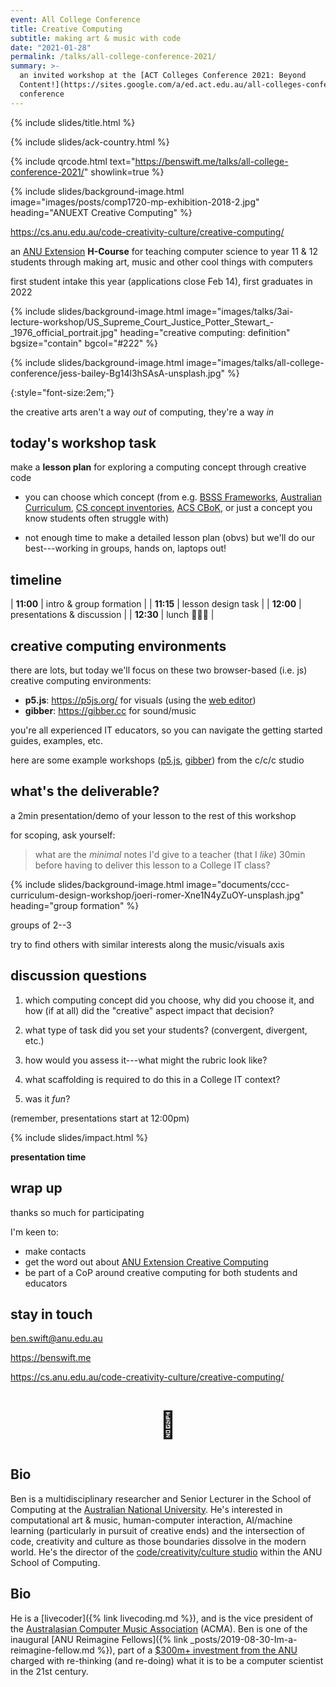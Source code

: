 ```yaml
---
event: All College Conference
title: Creative Computing
subtitle: making art & music with code
date: "2021-01-28"
permalink: /talks/all-college-conference-2021/
summary: >-
  an invited workshop at the [ACT Colleges Conference 2021: Beyond
  Content!](https://sites.google.com/a/ed.act.edu.au/all-colleges-conference/colleges-conference-16-2021)
  conference
---
```


{% include slides/title.html %}

{% include slides/ack-country.html %}

{% include qrcode.html text="https://benswift.me/talks/all-college-conference-2021/" showlink=true %}

{% include slides/background-image.html image="images/posts/comp1720-mp-exhibition-2018-2.jpg" heading="ANUEXT Creative Computing" %}

<https://cs.anu.edu.au/code-creativity-culture/creative-computing/>

an [ANU Extension](https://cs.anu.edu.au/code-creativity-culture/) **H-Course**
for teaching computer science to year 11 & 12 students through making art, music
and other cool things with computers

first student intake this year (applications close Feb 14), first graduates in
2022

{% include slides/background-image.html image="images/talks/3ai-lecture-workshop/US_Supreme_Court_Justice_Potter_Stewart_-_1976_official_portrait.jpg" heading="creative computing: definition" bgsize="contain" bgcol="#222" %}

{% include slides/background-image.html image="images/talks/all-college-conference/jess-bailey-Bg14l3hSAsA-unsplash.jpg" %}

{:style="font-size:2em;"}

the creative arts aren't a way _out_ of computing, they're a way _in_

<!-- {% include slides/image-credit.html artist="US Supreme Court Justice Potter Stewart" year="1976" materials="official portrait" %} -->

## today's workshop task

<p class="hl-para" markdown="1">

make a **lesson plan** for exploring a computing concept through creative code

</p>

- you can choose which concept (from e.g.
  [BSSS Frameworks](http://www.bsss.act.edu.au/curriculum/Frameworks),
  [Australian Curriculum](https://www.australiancurriculum.edu.au/f-10-curriculum/technologies/digital-technologies/),
  [CS concept inventories](https://scholar.google.com/scholar?q=computer%20science%20concept%20inventory),
  [ACS CBoK](https://www.acs.org.au/content/dam/acs/acs-documents/The-ACS-Core-Body-of-Knowledge-for-ICT-Professionals-CBOK.pdf),
  or just a concept you know students often struggle with)

- not enough time to make a detailed lesson plan (obvs) but we'll do our
  best---working in groups, hands on, laptops out!

## timeline

| **11:00** | intro & group formation | | **11:15** | lesson design task | |
**12:00** | presentations & discussion | | **12:30** | lunch 🍣🍔😋 |

## creative computing environments

there are lots, but today we'll focus on these two browser-based (i.e. js)
creative computing environments:

- **p5.js**: <https://p5js.org/> for visuals (using the
  [web editor](https://editor.p5js.org))
- **gibber**: <https://gibber.cc> for sound/music

you're all experienced IT educators, so you can navigate the getting started
guides, examples, etc.

<p style="font-size:0.6em;" markdown="1">

here are some example workshops
([p5.js](https://cs.anu.edu.au/hub/workshops/interpretation-and-code-art/),
[gibber](https://cs.anu.edu.au/code-creativity-culture/workshops/laptop-music/))
from the c/c/c studio

</p>

## what's the deliverable?

a 2min presentation/demo of your lesson to the rest of this workshop

for scoping, ask yourself:

> what are the _minimal_ notes I'd give to a teacher (that I _like_) 30min
> before having to deliver this lesson to a College IT class?

{% include slides/background-image.html image="documents/ccc-curriculum-design-workshop/joeri-romer-Xne1N4yZuOY-unsplash.jpg" heading="group formation" %}

groups of 2--3

try to find others with similar interests along the music/visuals axis

## discussion questions

1. which computing concept did you choose, why did you choose it, and how (if at
   all) did the "creative" aspect impact that decision?

2. what type of task did you set your students? (convergent, divergent, etc.)

3. how would you assess it---what might the rubric look like?

4. what scaffolding is required to do this in a College IT context?

5. was it _fun_?

(remember, presentations start at 12:00pm)

{% include slides/impact.html %}

**presentation time**

## wrap up

thanks so much for participating

I'm keen to:

- make contacts
- get the word out about
  [ANU Extension Creative Computing](https://cs.anu.edu.au/code-creativity-culture/creative-computing/)
- be part of a CoP around creative computing for both students and educators

## stay in touch

<ben.swift@anu.edu.au>

<https://benswift.me>

<https://cs.anu.edu.au/code-creativity-culture/creative-computing/>

<p style="font-size: 3em; text-align: center;">👋</p>

## Bio

Ben is a multidisciplinary researcher and Senior Lecturer in the School of
Computing at the
[Australian National University](https://cecs.anu.edu.au/people/ben-swift). He's
interested in computational art & music, human-computer interaction, AI/machine
learning (particularly in pursuit of creative ends) and the intersection of
code, creativity and culture as those boundaries dissolve in the modern world.
He's the director of the
[code/creativity/culture studio](https://cs.anu.edu.au/code-creativity-culture/)
within the ANU School of Computing.

## Bio

He is a [livecoder]({% link livecoding.md %}), and is the vice president of the
[Australasian Computer Music Association](https://computermusic.org.au) (ACMA).
Ben is one of the inaugural [ANU Reimagine Fellows]({% link
_posts/2019-08-30-Im-a-reimagine-fellow.md %}), part of a [$300m+ investment from the ANU](https://cecs.anu.edu.au/reimagine)
charged with re-thinking (and re-doing) what it is to be a computer scientist in
the 21st century.
